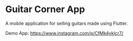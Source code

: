 # Guitar Corner App

A mobile application for selling guitars made using Flutter.

Demo App: https://www.instagram.com/p/CfMk4yklcr7/
